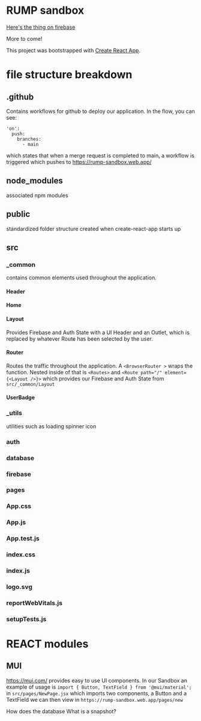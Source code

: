 # RUMP sandbox

[Here's the thing on firebase](https://rump-sandbox.web.app/)

More to come!


This project was bootstrapped with [Create React App](https://github.com/facebook/create-react-app).

# file structure breakdown
## .github
Contains workflows for github to deploy our application. In the flow, you can see:
```
'on':
  push:
    branches:
      - main
```
which states that when a merge request is completed to main, a workflow is triggered which pushes to https://rump-sandbox.web.app/

## node_modules
associated npm modules

## public
standardized folder structure created when create-react-app starts up

## src
### _common
contains common elements used throughout the application.

#### Header
#### Home
#### Layout
Provides Firebase and Auth State with a UI Header and an Outlet, which is replaced by whatever Route has been selected by the user.

#### Router
Routes the traffic throughout the application. A `<BrowserRouter >` wraps the function. Nested inside of that is `<Routes>` and `<Route path="/" element={<Layout />}>` which provides our Firebase and Auth State from `src/_common/Layout`

#### UserBadge
### _utils
utilities such as loading spinner icon
### auth

### database
### firebase
### pages
### App.css
### App.js
### App.test.js
### index.css
### index.js
### logo.svg
### reportWebVitals.js
### setupTests.js

# REACT modules
## MUI
https://mui.com/ provides easy to use UI components. In our Sandbox an example of usage is ```import { Button, TextField } from '@mui/material';``` in `src/pages/NewPage.jsx` which imports two components, a Button and a TextField we can then view in `https://rump-sandbox.web.app/pages/new`


How does the database
What is a snapshot?

